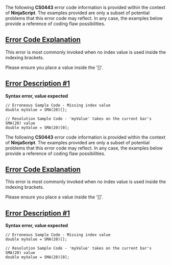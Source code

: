 The following **CS0443** error code information is provided within the context of **NinjaScript**. The examples provided are only a subset of potential problems that this error code may reflect. In any case, the examples below provide a reference of coding flaw possibilities.

## [Error Code Explanation](https://developer.ninjatrader.com/docs/desktop/cs0443\#error-code-explanation)

This error is most commonly invoked when no index value is used inside the indexing brackets.

Please ensure you place a value inside the '\[\]'.

## [Error Description \#1](https://developer.ninjatrader.com/docs/desktop/cs0443\#error-description-\#1)

**Syntax error, value expected**

```jsx-150469391 csharp
// Erroneous Sample Code - Missing index value
double myValue = SMA(20)[];

// Resolution Sample Code - 'myValue' takes on the current bar's SMA(20) value
double myValue = SMA(20)[0];

```

The following **CS0443** error code information is provided within the context of **NinjaScript**. The examples provided are only a subset of potential problems that this error code may reflect. In any case, the examples below provide a reference of coding flaw possibilities.

## [Error Code Explanation](https://developer.ninjatrader.com/docs/desktop/cs0443\#error-code-explanation)

This error is most commonly invoked when no index value is used inside the indexing brackets.

Please ensure you place a value inside the '\[\]'.

## [Error Description \#1](https://developer.ninjatrader.com/docs/desktop/cs0443\#error-description-\#1)

**Syntax error, value expected**

```jsx-150469391 csharp
// Erroneous Sample Code - Missing index value
double myValue = SMA(20)[];

// Resolution Sample Code - 'myValue' takes on the current bar's SMA(20) value
double myValue = SMA(20)[0];

```